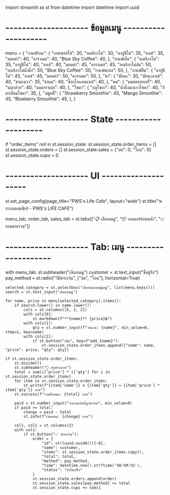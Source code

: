import streamlit as st
from datetime import datetime
import uuid

# -------------------- ข้อมูลเมนู --------------------
menu = {
    "กาแฟร้อน": {
        "เอสเพรสโซ่": 30,
        "อเมริกาโน่": 30,
        "คาปูชิโน่": 35,
        "ลาเต้": 35,
        "มอคค่า": 40,
        "คาราเมล": 40,
        "Blue Sky Coffee": 40,
    },
    "กาแฟเย็น": {
        "อเมริกาโน่": 35,
        "คาปูชิโน่": 40,
        "ลาเต้": 40,
        "มอคค่า": 45,
        "คาราเมล": 45,
        "อเมริกาโน่ส้ม": 50,
        "อเมริกาโน่น้ำผึ้ง": 50,
        "Blue Sky Coffee": 50,
        "กาแฟพะยอ": 50,
    },
    "กาแฟปั่น": {
        "คาปูชิโน่": 45,
        "ลาเต้": 45,
        "มอคค่า": 50,
        "คาราเมล": 50,
    },
    "ชา": {
        "มัทฉะ": 30,
        "มัทฉะลาเต้": 40,
        "ชามะนาว": 35,
        "ชานม": 40,
        "ช็อกโกแลตลาเต้": 40,
    },
    "นม": {
        "นมสตรอเบอรี่": 40,
        "นมกล้วย": 40,
        "นมคาราเมล": 40,
    },
    "โซดา": {
        "บลูโซดา": 40,
        "น้ำผึ้งมะนาวโซดา": 40,
        "อิตาเลี่ยนโซดา": 35,
    },
    "สมูทตี้": {
        "Strawberry Smoothie": 45,
        "Mango Smoothie": 45,
        "Blueberry Smoothie": 45,
    },
}

# -------------------- State --------------------
if "order_items" not in st.session_state:
    st.session_state.order_items = []
    st.session_state.orders = []
    st.session_state.sales = {"สด": 0, "โอน": 0}
    st.session_state.cups = 0

# -------------------- UI --------------------
st.set_page_config(page_title="PWS's Life Cafe", layout="wide")
st.title("☕ ระบบแคชเชียร์ - PWS's LIFE CAFE")

menu_tab, order_tab, sales_tab = st.tabs(["📋 เลือกเมนู", "📦 ออเดอร์ย้อนหลัง", "📈 ยอดขายรวม"])

# -------------------- Tab: เมนู --------------------
with menu_tab:
    st.subheader("เลือกเมนู")
    customer = st.text_input("ชื่อผู้รับ")
    pay_method = st.radio("วิธีชำระเงิน", ["สด", "โอน"], horizontal=True)

    selected_category = st.selectbox("เลือกหมวดหมู่เมนู", list(menu.keys()))
    search = st.text_input("ค้นหาเมนู")

    for name, price in menu[selected_category].items():
        if search.lower() in name.lower():
            cols = st.columns([5, 2, 2])
            with cols[0]:
                st.markdown(f"**{name}** {price}฿")
            with cols[1]:
                qty = st.number_input(f"จำนวน: {name}", min_value=0, step=1, key=name)
            with cols[2]:
                if st.button("เพิ่ม", key=f"add_{name}"):
                    st.session_state.order_items.append({"name": name, "price": price, "qty": qty})

    if st.session_state.order_items:
        st.divider()
        st.subheader("🧾 สรุปรายการ")
        total = sum(i['price'] * i['qty'] for i in st.session_state.order_items)
        for item in st.session_state.order_items:
            st.write(f"{item['name']} x {item['qty']} = {item['price'] * item['qty']} บาท")
        st.success(f"รวมทั้งหมด: {total} บาท")

        paid = st.number_input("จำนวนเงินที่ลูกค้าจ่าย", min_value=0)
        if paid >= total:
            change = paid - total
            st.info(f"เงินทอน: {change} บาท")

        col1, col2 = st.columns(2)
        with col1:
            if st.button("✅ ชำระเงิน"):
                order = {
                    "id": str(uuid.uuid4())[:8],
                    "name": customer,
                    "items": st.session_state.order_items.copy(),
                    "total": total,
                    "method": pay_method,
                    "time": datetime.now().strftime('%H:%M:%S'),
                    "status": "ยังไม่เสร็จ"
                }
                st.session_state.orders.append(order)
                st.session_state.sales[pay_method] += total
                st.session_state.cups += sum(i
